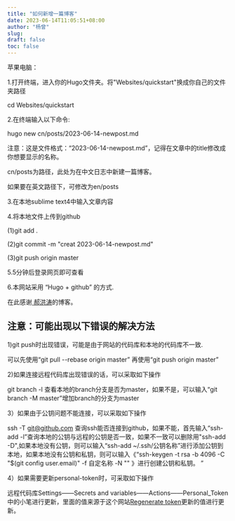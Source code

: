 ```yaml
---
title: "如何新增一篇博客"
date: 2023-06-14T11:05:51+08:00
author: "杨曾"
slug:
draft: false
toc: false
---
```

苹果电脑：

1.打开终端，进入你的Hugo文件夹。将"Websites/quickstart"换成你自己的文件夹路径

cd Websites/quickstart

2.在终端输入以下命令:

hugo new cn/posts/2023-06-14-newpost.md

注意：这是文件格式：“2023-06-14-newpost.md”，记得在文章中的title修改成你想要显示的名称。

cn/posts为路径，此处为在中文日志中新建一篇博客。

如果要在英文路径下，可修改为en/posts

3.在本地sublime text4中输入文章内容

4.将本地文件上传到github

(1)git add .

(2)git commit -m "creat 2023-06-14-newpost.md"

(3)git push origin master

5.5分钟后登录网页即可查看

6.本网站采用 “Hugo + github” 的方式.

在此感谢<a href = https://hongtaoh.com/cn/2021/03/02/personal-website-tutorial/> 郝洪涛</a>的博客。

## 注意：可能出现以下错误的解决方法

1)git push时出现错误，可能是由于网站的代码库和本地的代码库不一致.

可以先使用“git pull --rebase origin master” 再使用“git push origin master”

2)如果连接远程代码库出现错误的话，可以采取如下操作

git branch -l  查看本地的branch分支是否为master，如果不是，可以输入“git branch -M master”增加branch的分支为master

3）如果由于公钥问题不能连接，可以采取如下操作

ssh -T git@github.com 查询ssh能否连接到github，如果不能，首先输入“ssh-add -l”查询本地的公钥与远程的公钥是否一致，如果不一致可以删除用"ssh-add -D",如果本地没有公钥，则可以输入“ssh-add ~/.ssh/公钥名称”进行添加公钥到本地，如果本地没有公钥和私钥，则可以输入《“ssh-keygen -t rsa -b 4096 -C "$(git config user.email)" -f 自定名称 -N "" 》进行创建公钥和私钥。
”

4）如果需要更新personal-token时，可采取如下操作

远程代码库Settings——Secrets and variables——Actions——Personal_Token中的小笔进行更新，里面的值来源于这个网站<a href=https://github.com/settings/tokens>Regenerate token</a>更新的值进行更新。


